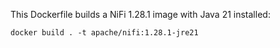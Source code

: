 This Dockerfile builds a NiFi 1.28.1 image with Java 21 installed:

    docker build . -t apache/nifi:1.28.1-jre21
